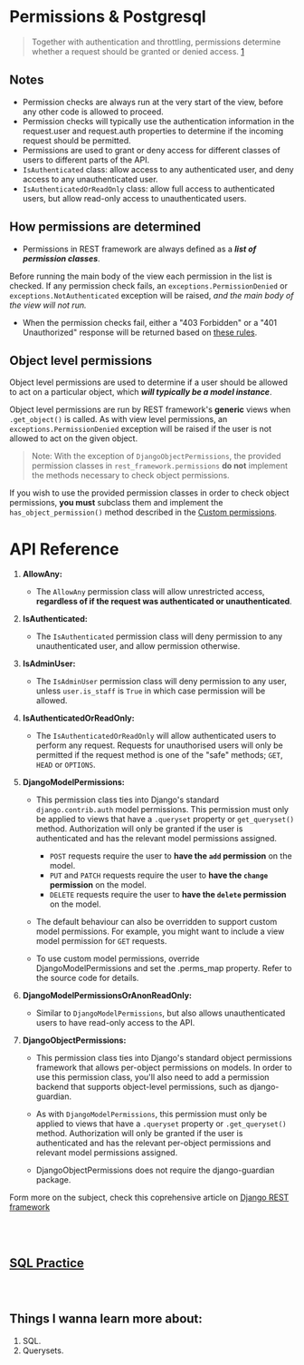 # Permissions & Postgresql

> Together with authentication and throttling, permissions determine whether a request should be granted or denied access. [1]

## Notes

- Permission checks are always run at the very start of the view, before any other code is allowed to proceed.
- Permission checks will typically use the authentication information in the request.user and request.auth properties to determine if the incoming request should be permitted.
- Permissions are used to grant or deny access for different classes of users to different parts of the API.
- `IsAuthenticated` class: allow access to any authenticated user, and deny access to any unauthenticated user.
- `IsAuthenticatedOrReadOnly` class: allow full access to authenticated users, but allow read-only access to unauthenticated users.


## How permissions are determined

- Permissions in REST framework are always defined as a **_list of permission classes_**.

Before running the main body of the view each permission in the list is checked. If any permission check fails, an `exceptions.PermissionDenied` or `exceptions.NotAuthenticated` exception will be raised, _and the main body of the view will not run._

- When the permission checks fail, either a "403 Forbidden" or a "401 Unauthorized" response will be returned based on [these rules](read://https_www.django-rest-framework.org/?url=https%3A%2F%2Fwww.django-rest-framework.org%2Fapi-guide%2Fpermissions%2F#how-permissions-are-determined).

## Object level permissions

Object level permissions are used to determine if a user should be allowed to act on a particular object, which **_will typically be a model instance_**.

Object level permissions are run by REST framework's **generic** views when `.get_object()` is called. As with view level permissions, an `exceptions.PermissionDenied` exception will be raised if the user is not allowed to act on the given object.

> Note: With the exception of `DjangoObjectPermissions`, the provided permission classes in `rest_framework.permissions` **do not** implement the methods necessary to check object permissions.

If you wish to use the provided permission classes in order to check object permissions, **you must** subclass them and implement the `has_object_permission()` method described in the [Custom permissions](read://https_www.django-rest-framework.org/?url=https%3A%2F%2Fwww.django-rest-framework.org%2Fapi-guide%2Fpermissions%2F#custom-permissions).


# API Reference

1. **AllowAny:**
    - The `AllowAny` permission class will allow unrestricted access, **regardless of if the request was authenticated or unauthenticated**.



2. **IsAuthenticated:**
    - The `IsAuthenticated` permission class will deny permission to any unauthenticated user, and allow permission otherwise.


3. **IsAdminUser:**
    - The `IsAdminUser` permission class will deny permission to any user, unless `user.is_staff` is `True` in which case permission will be allowed.

4. **IsAuthenticatedOrReadOnly:**
    - The `IsAuthenticatedOrReadOnly` will allow authenticated users to perform any request. Requests for unauthorised users will only be permitted if the request method is one of the "safe" methods; `GET`, `HEAD` or `OPTIONS`.

5. **DjangoModelPermissions:**
    - This permission class ties into Django's standard `django.contrib.auth` model permissions. This permission must only be applied to views that have a `.queryset` property or `get_queryset()` method. Authorization will only be granted if the user is authenticated and has the relevant model permissions assigned.

        - `POST` requests require the user to **have the `add` permission** on the model.
        - `PUT` and `PATCH` requests require the user to **have the `change` permission** on the model.
        - `DELETE` requests require the user to **have the `delete` permission** on the model.

    - The default behaviour can also be overridden to support custom model permissions. For example, you might want to include a view model permission for `GET` requests.

    - To use custom model permissions, override DjangoModelPermissions and set the .perms_map property. Refer to the source code for details.

6. **DjangoModelPermissionsOrAnonReadOnly:**
    - Similar to `DjangoModelPermissions`, but also allows unauthenticated users to have read-only access to the API.

7. **DjangoObjectPermissions:**
    - This permission class ties into Django's standard object permissions framework that allows per-object permissions on models. In order to use this permission class, you'll also need to add a permission backend that supports object-level permissions, such as django-guardian.

    - As with `DjangoModelPermissions`, this permission must only be applied to views that have a `.queryset` property or `.get_queryset()` method. Authorization will only be granted if the user is authenticated and has the relevant per-object permissions and relevant model permissions assigned.

    - DjangoObjectPermissions does not require the django-guardian package.


Form more on the subject, check this coprehensive article on [Django REST framework](www.django-rest-framework.org)



<br/>

<br/>


## **[SQL Practice](../SQL.md)**


<br/>

#

## Things I wanna learn more about:
1. SQL.
2. Querysets.








[1]: https://www.django-rest-framework.org/api-guide/permissions/
